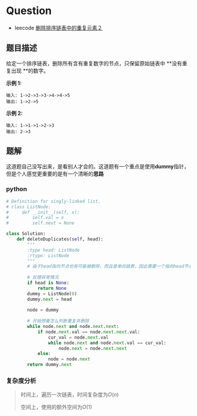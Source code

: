 # Question

- leecode [删除排序链表中的重复元素２](https://leetcode-cn.com/problems/remove-duplicates-from-sorted-list-ii/)

## 题目描述

给定一个排序链表，删除所有含有重复数字的节点，只保留原始链表中 **没有重复出现 **的数字。

**示例 1:**

```
输入: 1->2->3->3->4->4->5
输出: 1->2->5

```

**示例 2:**

```
输入: 1->1->1->2->3
输出: 2->3
```

## 题解

这道题自己没写出来，是看别人才会的。这道题有一个重点是使用**dummy**指针，但是个人感觉更重要的是有一个清晰的**思路**

### python

```python
# Definition for singly-linked list.
# class ListNode:
#     def __init__(self, x):
#         self.val = x
#         self.next = None

class Solution:
    def deleteDuplicates(self, head):
        """
        :type head: ListNode
        :rtype: ListNode
        """
        # 由于head指向节点也有可能被删除，而且是单向链表，因此需要一个指向head节点的指针
        
        # 处理异常情况
        if head is None:
            return None
        dummy = ListNode(0)
        dummy.next = head
        
        node = dummy
        
        # 开始想着怎么判断重复并删除
        while node.next and node.next.next:
            if node.next.val == node.next.next.val:
                cur_val = node.next.val
                while node.next and node.next.val == cur_val:
                    node.next = node.next.next
            else:
                node = node.next
        return dummy.next
```

### 复杂度分析

> 时间上，遍历一次链表，时间复杂度为$O(n)$
>
> 空间上，使用的额外空间为$O(1)$

